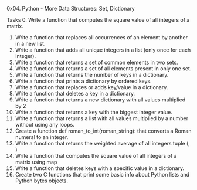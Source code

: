 0x04. Python - More Data Structures: Set, Dictionary

Tasks
0. Write a function that computes the square value of all integers of a matrix.
1. Write a function that replaces all occurrences of an element by another in a new list.
2. Write a function that adds all unique integers in a list (only once for each integer).
3. Write a function that returns a set of common elements in two sets.
4. Write a function that returns a set of all elements present in only one set.
5. Write a function that returns the number of keys in a dictionary.
6. Write a function that prints a dictionary by ordered keys.
7. Write a function that replaces or adds key/value in a dictionary.
8. Write a function that deletes a key in a dictionary.
9. Write a function that returns a new dictionary with all values multiplied by 2
10. Write a function that returns a key with the biggest integer value.
11. Write a function that returns a list with all values multiplied by a number without using any loops.
12. Create a function def roman_to_int(roman_string): that converts a Roman numeral to an integer.
13. Write a function that returns the weighted average of all integers tuple (<score>, <weight>)
14. Write a function that computes the square value of all integers of a matrix using map
15. Write a function that deletes keys with a specific value in a dictionary.
16. Create two C functions that print some basic info about Python lists and Python bytes objects.